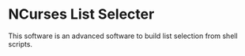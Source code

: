 # NCurses List Selecter
This software is an advanced software to build
list selection from shell scripts.

